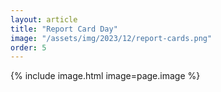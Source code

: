 ```yaml
---
layout: article
title: "Report Card Day"
image: "/assets/img/2023/12/report-cards.png"
order: 5
---
```

{% include image.html image=page.image %}

